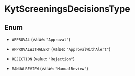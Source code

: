 

# KytScreeningsDecisionsType

## Enum


* `APPROVAL` (value: `"Approval"`)

* `APPROVALWITHALERT` (value: `"ApprovalWithAlert"`)

* `REJECTION` (value: `"Rejection"`)

* `MANUALREVIEW` (value: `"ManualReview"`)



